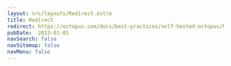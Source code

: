 ```yaml
---
layout: src/layouts/Redirect.astro
title: Redirect
redirect: https://octopus.com/docs/best-practices/self-hosted-octopus/high-availability
pubDate:  2023-01-01
navSearch: false
navSitemap: false
navMenu: false
---
```


